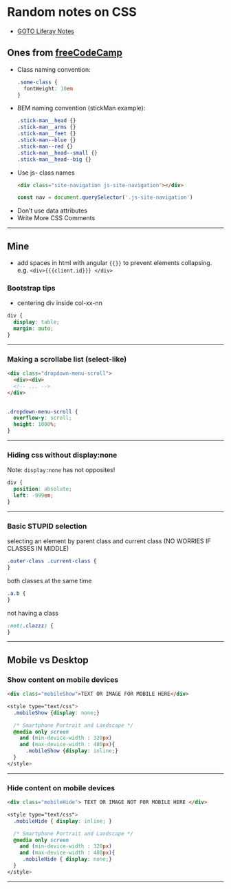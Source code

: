 # Random notes on CSS

+ [GOTO Liferay Notes](../java/liferay.md)

## Ones from [freeCodeCamp](https://medium.freecodecamp.org/css-naming-conventions-that-will-save-you-hours-of-debugging-35cea737d849)

+ Class naming convention:
  ```css
  .some-class {
    fontWeight: 10em
  }
  ```
+ BEM naming convention (stickMan example):
  ```css
  .stick-man__head {}
  .stick-man__arms {}
  .stick-man__feet {}
  .stick-man--blue {}
  .stick-man--red {}
  .stick-man__head--small {}
  .stick-man__head--big {}
  ```
+ Use js- class names
  ```html
  <div class="site-navigation js-site-navigation"></div>
  ```
  ```javascript
  const nav = document.querySelector('.js-site-navigation')
  ```
+ Don’t use data attributes
+ Write More CSS Comments

---

## Mine

+ add spaces in html with angular ```{{}}``` to prevent elements collapsing. e.g. ```<div>{{{client.id}}} </div>```

### Bootstrap tips

+ centering div inside col-xx-nn

```css
div {
  display: table;
  margin: auto;
}
```

---

### Making a scrollabe list (select-like)

```html
<div class="dropdown-menu-scroll">
  <div><div>
  <!-- ... -->
</div>
  
```

```css
.dropdown-menu-scroll {
  overflow-y: scroll;
  height: 1000%;
}
```

---

### Hiding css without display:none

Note: ```display:none``` has not opposites!

```css
div {
  position: absolute; 
  left: -999em;
}
```

---

### Basic STUPID selection

selecting an element by parent class and current class (NO WORRIES IF CLASSES IN MIDDLE)

```css
.outer-class .current-class {
}
```

both classes at the same time

```css
.a.b {
}
```

not having a class

```css
:not(.clazzz) {
}
```

---

## Mobile vs Desktop

### Show content on mobile devices

```html
<div class="mobileShow">TEXT OR IMAGE FOR MOBILE HERE</div>
```

```css
<style type="text/css"> 
  .mobileShow {display: none;} 

  /* Smartphone Portrait and Landscape */ 
  @media only screen 
    and (min-device-width : 320px) 
    and (max-device-width : 480px){ 
      .mobileShow {display: inline;}
  }
</style>
```

---

### Hide content on mobile devices

```html
<div class="mobileHide"> TEXT OR IMAGE NOT FOR MOBILE HERE </div>
```

```css
<style type="text/css">
  .mobileHide { display: inline; } 

  /* Smartphone Portrait and Landscape */ 
  @media only screen 
    and (min-device-width : 320px) 
    and (max-device-width : 480px){ 
     .mobileHide { display: none;}
  }
</style>
```

---

